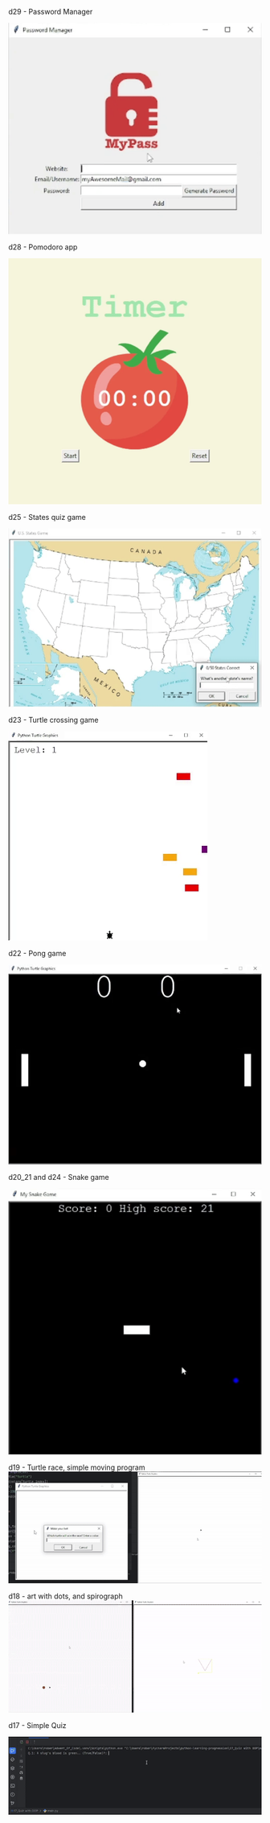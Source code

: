 d29 - Password Manager

![D-29](assets/d29.gif)

d28 - Pomodoro app

![D-28](assets/d28.gif)

d25 - States quiz game

![D-25](assets/d25.gif)

d23 - Turtle crossing game

![D-23](assets/d23.gif)

d22 - Pong game

![D-22](assets/d22.gif)

d20_21 and d24 - Snake game

![D-20_21](assets/d24.gif)

d19 - Turtle race, simple moving program
![D-19](assets/d19.gif)

d18 - art with dots, and spirograph
![D-18](assets/d18.gif)

d17 - Simple Quiz

![D-17](assets/d17.gif)










